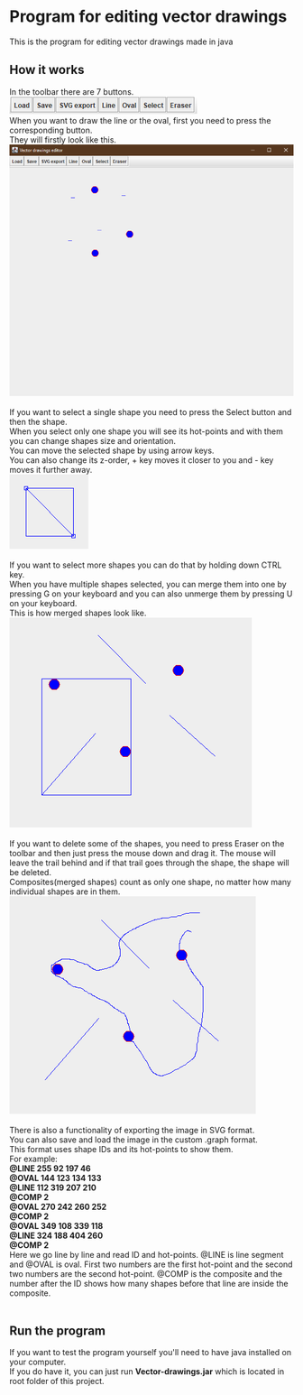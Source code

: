 # Program for editing vector drawings
This is the program for editing vector drawings made in java

## How it works
In the toolbar there are 7 buttons.<br />
![Toolbar](assets/images/toolbar.png) <br />
When you want to draw the line or the oval, first you need to press the 
corresponding button.<br />
They will firstly look like this.<br />
![Added shapes](assets/images/added_shapes.png)<br /><br />
If you want to select a single shape you need to press the Select button and then the shape.<br />
When you select only one shape you will see its hot-points and with them you can change shapes size and orientation.<br />
You can move the selected shape by using arrow keys.<br />
You can also change its z-order, + key moves it closer to you and - key moves it further away.<br />
![Hot-points](assets/images/selection.png)<br /><br />
If you want to select more shapes you can do that by holding down CTRL key.<br />
When you have multiple shapes selected, you can merge them into one by pressing G on your keyboard and you can also unmerge them by pressing U on your keyboard.<br />
This is how merged shapes look like.<br />
![Composite](assets/images/composite.png)<br /><br />
If you want to delete some of the shapes, you need to press Eraser on the toolbar and then just press the mouse down and drag it. The mouse will leave the trail behind and if that trail goes through the shape, the shape will be deleted.<br />
Composites(merged shapes) count as only one shape, no matter how many individual shapes are in them.<br />
![Eraser](assets/images/eraser.png)<br /><br />
There is also a functionality of exporting the image in SVG format.<br />
You can also save and load the image in the custom .graph format.<br />
This format uses shape IDs and its hot-points to show them.<br />
For example:<br />
**@LINE 255 92 197 46**<br />
**@OVAL 144 123 134 133**<br />
**@LINE 112 319 207 210**<br />
**@COMP 2**<br />
**@OVAL 270 242 260 252**<br />
**@COMP 2**<br />
**@OVAL 349 108 339 118**<br />
**@LINE 324 188 404 260**<br />
**@COMP 2**<br />
Here we go line by line and read ID and hot-points. @LINE is line segment and @OVAL is oval. First two numbers are the first hot-point and the second two numbers are the second hot-point. @COMP is the composite and the number after the ID shows how many shapes before that line are inside the composite.<br /><br />
## Run the program
If you want to test the program yourself you'll need to have java installed on your computer.<br />
If you do have it, you can just run **Vector-drawings.jar** which is located in root folder of this project.
